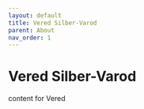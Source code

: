 ```yaml
---
layout: default
title: Vered Silber-Varod
parent: About
nav_order: 1
---
```


# Vered Silber-Varod

content for Vered
